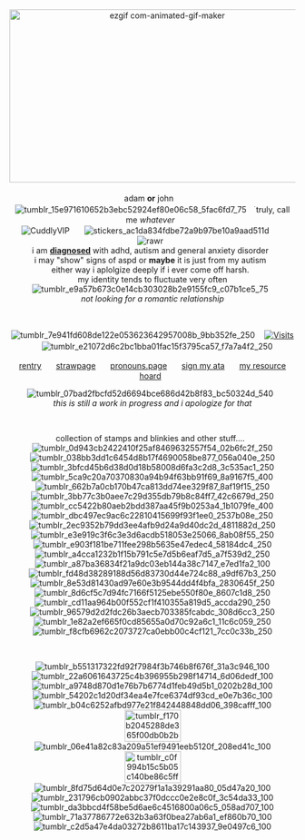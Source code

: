 
&nbsp;<div align="center">
<img width="540" height="305" alt="ezgif com-animated-gif-maker" src="https://github.com/user-attachments/assets/739b69c2-bfec-4a77-b0fb-de06e3757add" />
&nbsp;<div align="center">
adam **or** johnㅤ![tumblr_15e971610652b3ebc52924ef80e06c58_5fac6fd7_75](https://github.com/user-attachments/assets/6830d03c-a92e-4050-9484-340a6bebe2f8)ㅤ࣪ truly, call me *whatever*
&nbsp;<div align="center">
![CuddlyVIP](https://github.com/user-attachments/assets/5b31dea7-f322-4c7f-8c73-272eb477199d)ㅤㅤ![stickers_ac1da834fdbe72a9b97be10a9aad511d](https://github.com/user-attachments/assets/c88adf7f-c46e-4f97-8bbe-5c774e4214df)ㅤㅤ![rawr](https://github.com/user-attachments/assets/9738c362-b507-4966-8cb8-47d508337caa)
&nbsp;<div align="center">
i am **<ins>diagnosed</ins>** with adhd, autism and general anxiety disorder
&nbsp;<div align="center">
i may "show" signs of aspd or **maybe** it is just from my autism 
&nbsp;<div align="center">
either way i aplolgize deeply if i ever come off harsh.
&nbsp;<div align="center"> 
my identity tends to fluctuate very often ![tumblr_e9a57b673c0e14cb303028b2e9155fc9_c07b1ce5_75](https://github.com/user-attachments/assets/9242933a-5a17-46e6-95a8-7c26f1d6027b)
&nbsp;<div align="center"> 
*not looking for a romantic relationship*


&nbsp;<div align="center"> 
![tumblr_7e941fd608de122e053623642957008b_9bb352fe_250](https://github.com/user-attachments/assets/c1cecdef-e3ff-48af-a310-18d382c80d27)ㅤ [![Visits](https://komarev.com/ghpvc/?username=radiocompany&logo=GitHub&label=ㅤagents%20ㅤ&color=Ff0000&logoColor=white&style=plastic)](https://github.com/radiocompany)ㅤ ![tumblr_e21072d6c2bc1bba01fac15f3795ca57_f7a7a4f2_250](https://github.com/user-attachments/assets/4bc00f2e-b664-4d4d-89ad-d1931a4eb445)

</div>


[rentry](https://rentry.co/wolker)ㅤㅤ[strawpage](https://adanmstinkss.straw.page/)ㅤㅤ[pronouns.page](https://en.pronouns.page/@adanmwere)ㅤㅤ[sign my ata](https://adanmwere.atabook.org/)ㅤㅤ[my resource hoard](https://docs.google.com/document/d/1XUGZ8CN52RE62J0p9MqEOVf7npA2-J8qbHjP3o87H_E/edit?tab=t.0)
&nbsp;<div align="center">
![tumblr_07bad2fbcfd52d6694bce686d42b8f83_bc50324d_540](https://github.com/user-attachments/assets/55e7bbfe-6d60-4ea6-a1cd-b8cf3b8c25b1)
&nbsp;<div align="center">
*this is still a work in progress and i apologize for that*

&nbsp;<div align="center">
collection of stamps and blinkies and other stuff....
&nbsp;<div align="center">
![tumblr_0d943cb2422410f25af8469632557f54_02b6fc2f_250](https://github.com/user-attachments/assets/0362872e-5364-449b-915c-b64401b1c7a5)
![tumblr_038bb3dd1c6454d8b17f4690058be877_056a040e_250](https://github.com/user-attachments/assets/c07d7499-41ee-44c1-9346-8306727941c1) ![tumblr_3bfcd45b6d38d0d18b58008d6fa3c2d8_3c535ac1_250](https://github.com/user-attachments/assets/8cef0ec2-02fc-4d8d-8e83-9010a25459b7)
![tumblr_5ca9c20a70370830a94b94f63bb91f69_8a9167f5_400](https://github.com/user-attachments/assets/56f07e99-a72f-4736-9b9f-145e2cb328e6) ![tumblr_662b7a0cb170b47ca813dd74ee329f87_8af19f15_250](https://github.com/user-attachments/assets/01be9be3-0819-4c9e-a0e2-467555b47cb5) 
![tumblr_3bb77c3b0aee7c29d355db79b8c84ff7_42c6679d_250](https://github.com/user-attachments/assets/00ccb10d-e4ed-44de-b9fb-95bcbacd4f12) ![tumblr_cc5422b80aeb2bdd387aa45f9b0253a4_1b1079fe_400](https://github.com/user-attachments/assets/022fbb35-09db-4815-beea-9fbccf2bf16e) ![tumblr_dbc497ec9ac6c22810415699f93f1ee0_2537b08e_250](https://github.com/user-attachments/assets/84ecacae-ec99-4d49-9da7-b28613f33db5)
![tumblr_2ec9352b79dd3ee4afb9d24a9d40dc2d_4811882d_250](https://github.com/user-attachments/assets/c7801712-5d82-4a68-b7a8-fe077a5d2ce1) ![tumblr_e3e919c3f6c3e3d6acdb518053e25066_8ab08f55_250](https://github.com/user-attachments/assets/49aec88b-ec8d-4825-b32e-579ead8ee8dd) ![tumblr_e903f181be711fee298b5635e47edec4_58184dc4_250](https://github.com/user-attachments/assets/9cd7149c-218f-4f2e-8a00-d3a7c1db3cfc) ![tumblr_a4cca1232b1f15b791c5e7d5b6eaf7d5_a7f539d2_250](https://github.com/user-attachments/assets/b6ce88b7-1404-4bcd-aac7-52382f590be8) ![tumblr_a87ba36834f21a9dc03eb144a38c7147_e7ed1fa2_100](https://github.com/user-attachments/assets/2f70f076-e8ce-497b-b6fb-b20cc4d79cfa) ![tumblr_fd48d38289188d56d83730d44e724c88_a9df67b3_250](https://github.com/user-attachments/assets/6ae7f8dc-30be-4da2-9108-d825457dae0b) ![tumblr_8e53d81430ad97e60e3b9544dd4f4bfa_2830645f_250](https://github.com/user-attachments/assets/5d417a6d-6b52-46da-a9b9-17cc0b03f1ac) ![tumblr_8d6cf5c7d94fc7166f5125ebe550f80e_8607c1d8_250](https://github.com/user-attachments/assets/d5cd9483-3927-4672-90a3-eec5e9e69581) ![tumblr_cd11aa964b00f552cf1f410355a819d5_accda290_250](https://github.com/user-attachments/assets/b3fdaf4a-b8cb-477e-aae8-2e2f6586e4d8) ![tumblr_96579d2d2fdc26b3aecb703385fcabdc_308d6cc3_250](https://github.com/user-attachments/assets/1c9bc759-9e3c-4e32-b70d-5a9a52a22f4c) ![tumblr_1e82a2ef665f0cd85655a0d70c92a6c1_11c6c059_250](https://github.com/user-attachments/assets/a09ccade-af5b-4476-8d26-5c7d684903ab) ![tumblr_f8cfb6962c2073727ca0ebb00c4cf121_7cc0c33b_250](https://github.com/user-attachments/assets/387ede07-6972-4252-b44f-3c4aae958c3b) 



&nbsp;<div align="center">
![tumblr_b551317322fd92f7984f3b746b8f676f_31a3c946_100](https://github.com/user-attachments/assets/c0978e53-3604-458c-baf9-cb8739bbc064)
![tumblr_22a6061643725c4b396955b298f14714_6d06dedf_100](https://github.com/user-attachments/assets/f007a657-be16-4440-94b6-08eddea53246) ![tumblr_a9748d870d1e76b7b6774d1feb49d5b1_0202b28d_100](https://github.com/user-attachments/assets/58bb3ef5-d87e-4436-a8d5-b6dbd308ce67) ![tumblr_54202c1d20df34ea4e7fce6374df93cd_e0e7b36c_100](https://github.com/user-attachments/assets/16960d61-40a0-431e-a28f-357d11d21abe) ![tumblr_b04c6252afbd977e21f842448848dd06_398cafff_100](https://github.com/user-attachments/assets/f51f9cdc-47a6-459c-b61a-2bc81e233019) <img width="99" height="56" alt="tumblr_f170b2045288de365f00db0b2bef9fed_a4fe604c_100" src="https://github.com/user-attachments/assets/4b53a383-a2dc-4d54-9343-ca2b41da2f68" /> ![tumblr_06e41a82c83a209a51ef9491eeb5120f_208ed41c_100](https://github.com/user-attachments/assets/ce759e9d-8648-4d74-9af3-536b9f07ad64) <img width="99" height="56" alt="tumblr_c0f994b15c5b05c140be86c5ffab2aef_f6250710_100" src="https://github.com/user-attachments/assets/c8e37b42-68b0-42cb-8ef6-d32e99bc5ce4" /> ![tumblr_8fd75d64d0e7c20279f1a1a39291aa80_05d47a20_100](https://github.com/user-attachments/assets/991fe80c-2eea-47ee-81f6-0bca3a85c763) ![tumblr_231796cb0902abbc37f0dccc0e2e8c0f_3c54da33_100](https://github.com/user-attachments/assets/dd022262-7da5-47cf-8f07-712be24883e1) ![tumblr_da3bbcd4f58be5d6ae6c4516800a06c5_058ad707_100](https://github.com/user-attachments/assets/dae9aa02-c5a1-419c-9bab-e3afcaba93f3) ![tumblr_71a37786772e632b3a63f0bea27ab6a1_ef860b70_100](https://github.com/user-attachments/assets/99c895dd-240f-4bb7-949e-af2d8ba5ce6a) ![tumblr_c2d5a47e4da03272b8611ba17c143937_9e0497c6_100](https://github.com/user-attachments/assets/b077c3bb-7039-4fa4-8492-1096ae7ecdda)

